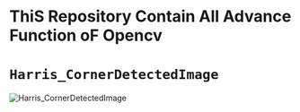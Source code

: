 # ThiS Repository Contain All Advance Function oF Opencv



# `Harris_CornerDetectedImage`
![Harris_CornerDetectedImage](https://user-images.githubusercontent.com/98689629/191091933-d1af4d81-b216-4d58-9675-f6ee17ad6eb2.png)
